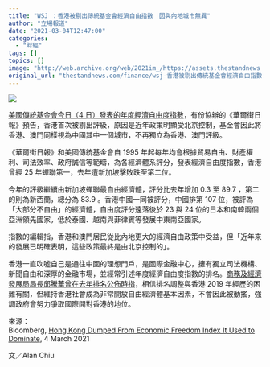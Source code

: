 ```yaml
---
title: "WSJ ：香港被剔出傳統基金會經濟自由指數　因與內地城市無異"
author: "立場報道"
date: "2021-03-04T12:47:00"
categories:
  - "財經"
tags: []
topics: []
image: "http://web.archive.org/web/2021im_/https://assets.thestandnews.com/media/photos/116263159_slXVK_n77Kme1.png"
original_url: "thestandnews.com/finance/wsj-香港被剔出傳統基金會經濟自由指數-因與內地城市無異"
---
```

![](http://web.archive.org/web/2021im_/https://assets.thestandnews.com/media/photos/116263159_slXVK_n77Kme1.png)

[美國傳統基金會今日（4 日）發表的年度經濟自由度指數](http://web.archive.org/web/20210928232203/https://www.heritage.org/index/)，有份協辦的《華爾街日報》預告，香港首次被剔出評級，原因是近年政策明顯受北京控制，基金會因此將香港、澳門同樣視為中國其中一個城市，不再獨立為香港、澳門評級。

《華爾街日報》和美國傳統基金會自 1995 年起每年均會根據貿易自由、財產權利、司法效率、政府誠信等範疇，為各經濟體系評分，發表經濟自由度指數，香港曾經 25 年蟬聯第一，去年遭新加坡擊敗跌至第二位。

今年的評級繼續由新加坡蟬聯最自由經濟體，評分比去年增加 0.3 至 89.7 ，第二的則為新西蘭，總分為 83.9 。香港中國一同被評分，中國排第 107 位，被評為「大部分不自由」的經濟體，自由度評分遠落後於 23 與 24 位的日本和南韓兩個亞洲領先國家，低於泰國、越南與菲律賓等發展中東南亞國家。

指數的編輯指，香港和澳門居民從比內地更大的經濟自由政策中受益，但「近年來的發展已明確表明，這些政策最終是由北京控制的」。

香港一直吹噓自己是通往中國的理想門戶，是國際金融中心，擁有獨立司法機構、新聞自由和深厚的金融市場，並經常引述年度經濟自由度指數的排名。[商務及經濟發展局局長邱騰華曾在去年排名公佈時指](../../politics/%E9%A6%99%E6%B8%AF%E7%B6%93%E6%BF%9F%E8%87%AA%E7%94%B1%E6%8E%92%E5%90%8D-25-%E5%B9%B4%E4%BE%86%E9%A6%96%E9%80%80%E5%B1%85%E7%AC%AC%E4%BA%8C-%E5%82%B3%E7%B5%B1%E5%9F%BA%E9%87%91%E6%9C%83-%E4%BF%AE%E4%BE%8B%E4%BA%8B%E4%BB%B6%E5%8D%B1%E5%8F%8A%E5%8F%B8%E6%B3%95%E7%8D%A8%E7%AB%8B-%E8%88%87%E5%A4%A7%E9%99%B8%E8%9E%8D%E5%90%88%E5%A2%9E%E9%A2%A8%E9%9A%AA/)，相信排名調整與香港 2019 年經歷的困難有關，但維持香港社會成為非常開放自由經濟體基本因素，不會因此被動搖，強調政府會努力爭取國際間對香港的地位。

來源：  
Bloomberg, [Hong Kong Dumped From Economic Freedom Index It Used to Dominate](http://web.archive.org/web/20210928232203/https://www.bloomberg.com/news/articles/2021-03-04/hong-kong-dumped-from-economic-freedom-index-it-used-to-dominate), 4 March 2021

文／Alan Chiu